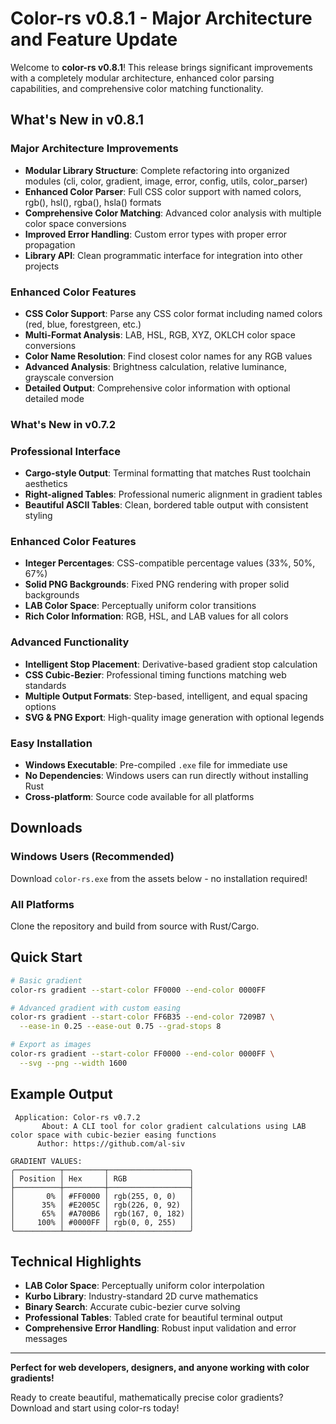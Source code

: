# Color-rs v0.8.1 - Major Architecture and Feature Update

Welcome to **color-rs v0.8.1**! This release brings significant improvements with a completely modular architecture, enhanced color parsing capabilities, and comprehensive color matching functionality.

## What's New in v0.8.1

### Major Architecture Improvements
- **Modular Library Structure**: Complete refactoring into organized modules (cli, color, gradient, image, error, config, utils, color_parser)
- **Enhanced Color Parser**: Full CSS color support with named colors, rgb(), hsl(), rgba(), hsla() formats
- **Comprehensive Color Matching**: Advanced color analysis with multiple color space conversions
- **Improved Error Handling**: Custom error types with proper error propagation
- **Library API**: Clean programmatic interface for integration into other projects

### Enhanced Color Features
- **CSS Color Support**: Parse any CSS color format including named colors (red, blue, forestgreen, etc.)
- **Multi-Format Analysis**: LAB, HSL, RGB, XYZ, OKLCH color space conversions
- **Color Name Resolution**: Find closest color names for any RGB values
- **Advanced Analysis**: Brightness calculation, relative luminance, grayscale conversion
- **Detailed Output**: Comprehensive color information with optional detailed mode

### What's New in v0.7.2

### Professional Interface
- **Cargo-style Output**: Terminal formatting that matches Rust toolchain aesthetics
- **Right-aligned Tables**: Professional numeric alignment in gradient tables
- **Beautiful ASCII Tables**: Clean, bordered table output with consistent styling

### Enhanced Color Features
- **Integer Percentages**: CSS-compatible percentage values (33%, 50%, 67%)
- **Solid PNG Backgrounds**: Fixed PNG rendering with proper solid backgrounds
- **LAB Color Space**: Perceptually uniform color transitions
- **Rich Color Information**: RGB, HSL, and LAB values for all colors

### Advanced Functionality
- **Intelligent Stop Placement**: Derivative-based gradient stop calculation
- **CSS Cubic-Bezier**: Professional timing functions matching web standards
- **Multiple Output Formats**: Step-based, intelligent, and equal spacing options
- **SVG & PNG Export**: High-quality image generation with optional legends

### Easy Installation
- **Windows Executable**: Pre-compiled `.exe` file for immediate use
- **No Dependencies**: Windows users can run directly without installing Rust
- **Cross-platform**: Source code available for all platforms

## Downloads

### Windows Users (Recommended)
Download `color-rs.exe` from the assets below - no installation required!

### All Platforms
Clone the repository and build from source with Rust/Cargo.

## Quick Start

```bash
# Basic gradient
color-rs gradient --start-color FF0000 --end-color 0000FF

# Advanced gradient with custom easing
color-rs gradient --start-color FF6B35 --end-color 7209B7 \
  --ease-in 0.25 --ease-out 0.75 --grad-stops 8

# Export as images
color-rs gradient --start-color FF0000 --end-color 0000FF \
  --svg --png --width 1600
```

## Example Output

```
 Application: Color-rs v0.7.2
       About: A CLI tool for color gradient calculations using LAB color space with cubic-bezier easing functions
      Author: https://github.com/al-siv

GRADIENT VALUES:
╭──────────┬─────────┬──────────────────╮
│ Position │ Hex     │ RGB              │
├──────────┼─────────┼──────────────────┤
│       0% │ #FF0000 │ rgb(255, 0, 0)   │
│      35% │ #E2005C │ rgb(226, 0, 92)  │
│      65% │ #A700B6 │ rgb(167, 0, 182) │
│     100% │ #0000FF │ rgb(0, 0, 255)   │
╰──────────┴─────────┴──────────────────╯
```

## Technical Highlights

- **LAB Color Space**: Perceptually uniform color interpolation
- **Kurbo Library**: Industry-standard 2D curve mathematics
- **Binary Search**: Accurate cubic-bezier curve solving
- **Professional Tables**: Tabled crate for beautiful terminal output
- **Comprehensive Error Handling**: Robust input validation and error messages

---

**Perfect for web developers, designers, and anyone working with color gradients!**

Ready to create beautiful, mathematically precise color gradients? Download and start using color-rs today!
